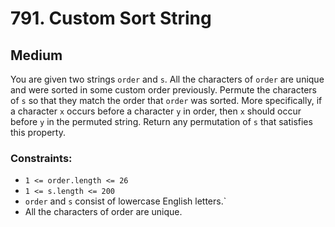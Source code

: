 # 791. Custom Sort String

## Medium

You are given two strings `order` and `s`. All the characters of `order` are unique and were sorted in some custom order
previously. Permute the characters of `s` so that they match the order that `order` was sorted. More specifically, if a
character `x` occurs before a character `y` in order, then `x` should occur before `y` in the permuted string. Return
any permutation of `s` that satisfies this property.

### Constraints:

- `1 <= order.length <= 26`
- `1 <= s.length <= 200`
- `order` and `s` consist of lowercase English letters.`
- All the characters of order are unique.

